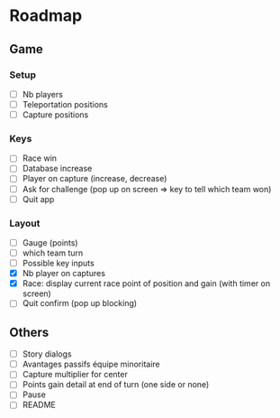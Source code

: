 # Roadmap

## Game

### Setup

- [ ] Nb players
- [ ] Teleportation positions
- [ ] Capture positions

### Keys

- [ ] Race win
- [ ] Database increase
- [ ] Player on capture (increase, decrease)
- [ ] Ask for challenge (pop up on screen => key to tell which team won)
- [ ] Quit app

### Layout

- [ ] Gauge (points)
- [ ] which team turn
- [ ] Possible key inputs
- [X] Nb player on captures
- [X] Race: display current race point of position and gain (with timer on screen)
- [ ] Quit confirm (pop up blocking)

## Others

- [ ] Story dialogs
- [ ] Avantages passifs équipe minoritaire
- [ ] Capture multiplier for center
- [ ] Points gain detail at end of turn (one side or none)
- [ ] Pause
- [ ] README
